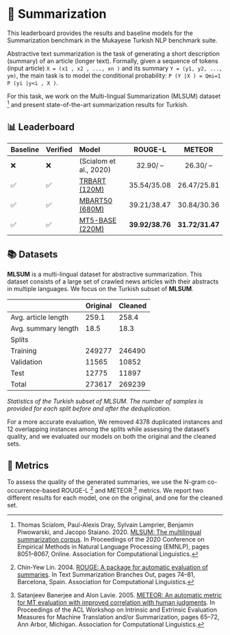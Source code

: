 # 📖  Summarization

This leaderboard provides the results and baseline models for the Summarization benchmark in the Mukayese Turkish NLP benchmark suite.

Abstractive text summarization is the task of generating a short description (summary) of an article (longer text). Formally, given a sequence of tokens (input article) `X = (x1 , x2 , ..., xn )` and its summary `Y = (y1, y2, ..., ym)`, the main task is to model the conditional probability: `P (Y |X ) = Qmi=1 P (yi |y<i , X )`.

For this task, we work on the Multi-lingual Summarization (MLSUM) dataset [^scialom^] and present state-of-the-art summarization results for Turkish.

[^scialom^]: Thomas Scialom, Paul-Alexis Dray, Sylvain Lamprier, Benjamin Piwowarski, and Jacopo Staiano. 2020. [MLSUM: The multilingual summarization corpus](https://aclanthology.org/2020.emnlp-main.647/). In Proceedings of the 2020 Conference on Empirical Methods in Natural Language Processing (EMNLP), pages 8051–8067, Online. Association for Computational Linguistics.

## 📊 Leaderboard

| Baseline | Verified | Model | ROUGE-L | METEOR |
| -------- | -------- |:----- |:-------:|:------:|
| ❌ | ❌ | (Scialom et al., 2020) | 32.90/ – | 26.30/ – |
| ✅ | ✅ | [TRBART (120M)](https://github.com/alisafaya/mukayese/tree/v0.0.1/summarization/) | 35.54/35.08 | 26.47/25.81 |
| ✅ | ✅ | [MBART50 (680M)](https://github.com/alisafaya/mukayese/tree/v0.0.1/summarization/) | 39.21/38.47 | 30.84/30.36 |
| ✅ | ✅ | [MT5-BASE (220M)](https://github.com/alisafaya/mukayese/tree/v0.0.1/summarization/) | **39.92/38.76** | **31.72/31.47** |

## 📚 Datasets

**MLSUM** is a multi-lingual dataset for abstractive summarization. This dataset consists of a large set of crawled news articles with their abstracts in multiple languages. We focus on the Turkish subset of **MLSUM**. 

|               | Original | Cleaned |
|---------------|----------|---------|
| Avg. article length | 259.1 | 258.4 |
| Avg. summary length | 18.5 | 18.3 |
| Splits | | |
| Training | 249277 | 246490 |
| Validation | 11565 | 10852 |
| Test | 12775 | 11897 |
| Total | 273617 | 269239 |

_Statistics of the Turkish subset of MLSUM. The number of samples is provided for each split before and after the deduplication._

For a more accurate evaluation, We removed 4378 duplicated instances and 12 overlapping instances among the splits while assessing the dataset’s quality, and we evaluated our models on both the original and the cleaned sets.

## 📏 Metrics

To assess the quality of the generated summaries, we use the N-gram co-occurrence-based ROUGE-L [^lin^] and METEOR [^baner-jee^] metrics. We report two different results for each model, one on the original, and one for the cleaned set.

[^lin^]: Chin-Yew Lin. 2004. [ROUGE: A package for automatic evaluation of summaries](https://aclanthology.org/W04-1013/). In Text Summarization Branches Out, pages 74–81, Barcelona, Spain. Association for Computational Linguistics.

[^baner-jee^]: Satanjeev Banerjee and Alon Lavie. 2005. [METEOR: An automatic metric for MT evaluation with improved correlation with human judgments](https://aclanthology.org/W05-0909/). In Proceedings of the ACL Workshop on Intrinsic and Extrinsic Evaluation Measures for Machine Translation and/or Summarization, pages 65–72, Ann Arbor, Michigan. Association for Computational Linguistics.